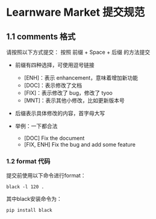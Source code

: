 # Learnware Market 提交规范

## 1.1 comments 格式

请按照以下方式提交：
按照 前缀 + Space + 后缀 的方法提交
* 前缀有四种选择，可使用逗号链接
  *  [ENH]：表示 enhancement，意味着增加新功能
  *  [DOC]：表示修改了文档
  *  [FIX]：表示修改了 bug，修改了 tyoo
  *  [MNT]：表示其他小修改，比如更新版本号

* 后缀表示具体修改的内容，首字母大写
  
* 举例：一下都合法
  * [DOC] Fix the document
  * [FIX, ENH] Fix the bug and add some feature

### 1.2 format 代码

提交前使用以下命令进行format：
```
black -l 120 .
```
其中black安装命令为：
```
pip install black
```